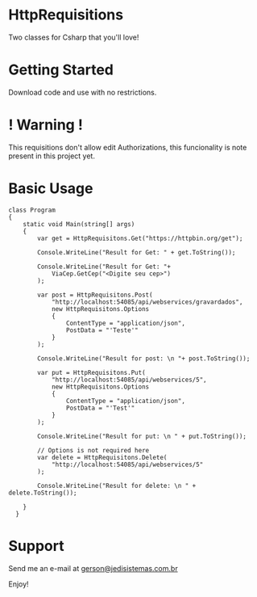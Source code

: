 # HttpRequisitions
Two classes for Csharp that you'll love!

# Getting Started
Download code and use with no restrictions.

# ! Warning !
This requisitions don't allow edit Authorizations, this funcionality is note present in this project yet.

# Basic Usage

    class Program
    {
        static void Main(string[] args)
        {
            var get = HttpRequisitons.Get("https://httpbin.org/get");

            Console.WriteLine("Result for Get: " + get.ToString());

            Console.WriteLine("Result for Get: "+ 
                ViaCep.GetCep("<Digite seu cep>")
            );

            var post = HttpRequisitons.Post(
                "http://localhost:54085/api/webservices/gravardados",
                new HttpRequisitons.Options
                {
                    ContentType = "application/json",
                    PostData = "'Teste'"
                }
            );

            Console.WriteLine("Result for post: \n "+ post.ToString());

            var put = HttpRequisitons.Put(
                "http://localhost:54085/api/webservices/5",
                new HttpRequisitons.Options
                {
                    ContentType = "application/json",
                    PostData = "'Test'"
                }
            );

            Console.WriteLine("Result for put: \n " + put.ToString());

            // Options is not required here
            var delete = HttpRequisitons.Delete(
                "http://localhost:54085/api/webservices/5"
            );

            Console.WriteLine("Result for delete: \n " + delete.ToString());

        }
      }
    
# Support
Send me an e-mail at gerson@jedisistemas.com.br
    
Enjoy!
